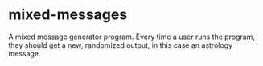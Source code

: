 # mixed-messages

A mixed message generator program. Every time a user runs the program, they should get a new, randomized output, in this case an astrology message.
